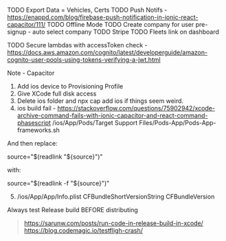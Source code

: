 TODO Export Data = Vehicles, Certs
TODO Push Notifs - https://enappd.com/blog/firebase-push-notification-in-ionic-react-capacitor/111/
TODO Offline Mode
TODO Create company for user pre-signup - auto select company
TODO Stripe
TODO Fleets link on dashboard

TODO Secure lambdas with accessToken check - https://docs.aws.amazon.com/cognito/latest/developerguide/amazon-cognito-user-pools-using-tokens-verifying-a-jwt.html

Note - Capacitor
1.  Add ios device to Provisioning Profile
2.  Give XCode full disk access
3.  Delete ios folder and npx cap add ios if things seem weird.
4.  ios build fail - https://stackoverflow.com/questions/75902942/xcode-archive-command-fails-with-ionic-capacitor-and-react-command-phasescript
/ios/App/Pods/Target Support Files/Pods-App/Pods-App-frameworks.sh

And then replace:

source="$(readlink "${source}")"

with:

source="$(readlink -f "${source}")"

5. /ios/App/App/Info.plist
    CFBundleShortVersionString
    CFBundleVersion

Always test Release build BEFORE distributing 
> https://sarunw.com/posts/run-code-in-release-build-in-xcode/
> https://blog.codemagic.io/testfligh-crash/
